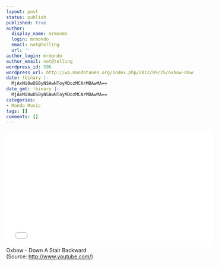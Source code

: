 ```yaml
---
layout: post
status: publish
published: true
author:
  display_name: mrmondo
  login: mrmondo
  email: not@telling
  url: ''
author_login: mrmondo
author_email: not@telling
wordpress_id: 596
wordpress_url: http://wp.mondotunes.org/index.php/2012/09/25/oxbow-down-a-stair-backward/
date: !binary |-
  MjAxMi0wOS0yNSAwNToyMDozMCArMDAwMA==
date_gmt: !binary |-
  MjAxMi0wOS0yNSAwNToyMDozMCArMDAwMA==
categories:
- Mondo Music
tags: []
comments: []
---
```

<iframe width="560" height="315" src="//www.youtube.com/embed/U2d23j0Ez7M" frameborder="0"> </iframe>
Oxbow - Down A Stair Backward
<div class="attribution">(<span>Source:</span> <a href="http://www.youtube.com/">http://www.youtube.com/</a>)</div>
